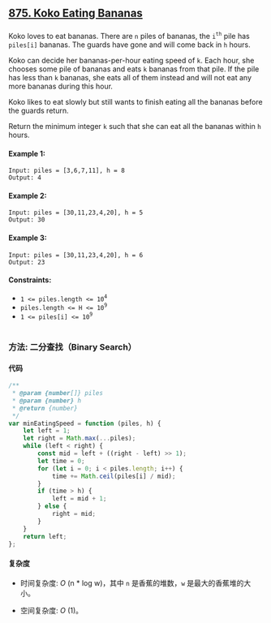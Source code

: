 ## [875. Koko Eating Bananas](https://leetcode.com/problems/koko-eating-bananas/)

###

Koko loves to eat bananas. There are `n` piles of bananas, the `i`<sup>`th`</sup> pile has `piles[i]` bananas. The guards have gone and will come back in `h` hours.

Koko can decide her bananas-per-hour eating speed of `k`. Each hour, she chooses some pile of bananas and eats `k` bananas from that pile. If the pile has less than `k` bananas, she eats all of them instead and will not eat any more bananas during this hour.

Koko likes to eat slowly but still wants to finish eating all the bananas before the guards return.

Return the minimum integer `k` such that she can eat all the bananas within `h` hours.

#### Example 1:

```
Input: piles = [3,6,7,11], h = 8
Output: 4
```

#### Example 2:

```
Input: piles = [30,11,23,4,20], h = 5
Output: 30
```

#### Example 3:

```
Input: piles = [30,11,23,4,20], h = 6
Output: 23
```

#### Constraints:

-   `1 <= piles.length <= 10`<sup>`4`</sup>
-   `piles.length <= H <= 10`<sup>`9`</sup>
-   `1 <= piles[i] <= 10`<sup>`9`</sup>

#

### 方法: 二分查找（Binary Search）

#### 代码

```javascript
/**
 * @param {number[]} piles
 * @param {number} h
 * @return {number}
 */
var minEatingSpeed = function (piles, h) {
    let left = 1;
    let right = Math.max(...piles);
    while (left < right) {
        const mid = left + ((right - left) >> 1);
        let time = 0;
        for (let i = 0; i < piles.length; i++) {
            time += Math.ceil(piles[i] / mid);
        }
        if (time > h) {
            left = mid + 1;
        } else {
            right = mid;
        }
    }
    return left;
};
```

#### 复杂度

-   时间复杂度: _O_ (n \* log w)，其中 `n` 是香蕉的堆数，`w` 是最大的香蕉堆的大小。

-   空间复杂度: _O_ (1)。
